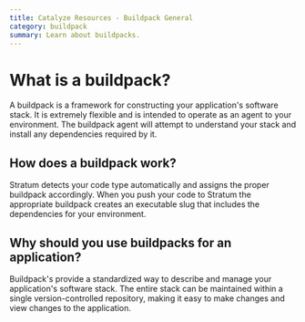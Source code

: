 ```yaml
---
title: Catalyze Resources - Buildpack General
category: buildpack
summary: Learn about buildpacks.
---
```


# What is a buildpack?

A buildpack is a framework for constructing your application's software stack. It is extremely flexible and is intended to operate as an agent to your environment. The buildpack agent will attempt to understand your stack and install any dependencies required by it.

## How does a buildpack work?

Stratum detects your code type automatically and assigns the proper buildpack accordingly. When you push your code to Stratum the appropriate buildpack creates an executable slug that includes the dependencies for your environment.

## Why should you use buildpacks for an application?

Buildpack's provide a standardized way to describe and manage your application's software stack. The entire stack can be maintained within a single version-controlled repository, making it easy to make changes and view changes to the application.
